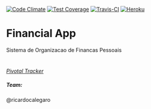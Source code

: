 [![Code Climate](https://codeclimate.com/github/SIN5005/projeto-agil/badges/gpa.svg)](https://codeclimate.com/github/SIN5005/projeto-agil)
[![Test Coverage](https://codeclimate.com/github/SIN5005/projeto-agil/badges/coverage.svg)](https://codeclimate.com/github/SIN5005/projeto-agil/coverage)
[![Travis-CI](https://travis-ci.org/SIN5005/projeto-agil.svg?branch=master)](https://travis-ci.org/SIN5005/projeto-agil)
[![Heroku](https://heroku-badge.herokuapp.com/?app=projeto-agil)](https://sin5005.herokuapp.com)


# Financial App 
Sistema de Organizacao de Financas Pessoais
#
*[Pivotal Tracker](https://www.pivotaltracker.com/n/projects/1791013)*

##### *Team:* 
@ricardocalegaro
